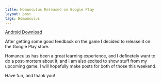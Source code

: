 ```yaml
---
title: Homunculus Released on Google Play
layout: post
tags: Homunculus
---
```


[Android Download](https://play.google.com/store/apps/details?id=com.jamiltron.homunculus)

After getting some good feedback on the game I decided to release it on the 
Google Play store.

Homunculus has been a great learning experience, and I definetely want to do
a post-mortem about it, and I am also excited to show stuff from my upcoming
game. I will hopefully make posts for both of those this weekend.

Have fun, and thank you!



